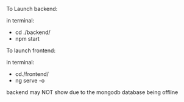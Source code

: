 To Launch backend:

in terminal:
 - cd ./backend/
 - npm start


To launch frontend:

in terminal:
 - cd./frontend/
 - ng serve -o


backend may NOT show due to the mongodb database being offline
